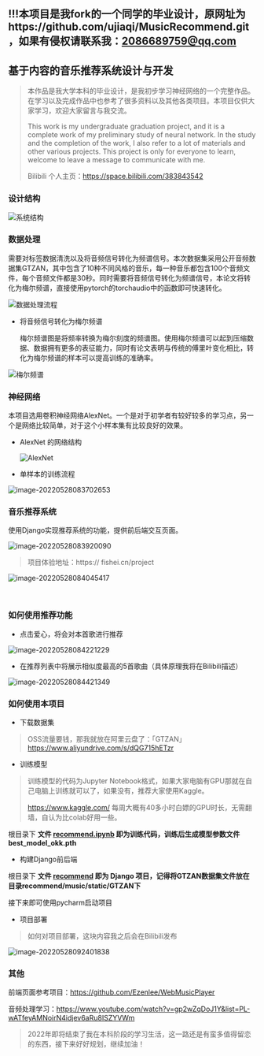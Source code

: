## !!!本项目是我fork的一个同学的毕业设计，原网址为https://github.com/ujiaqi/MusicRecommend.git，如果有侵权请联系我：2086689759@qq.com
## 基于内容的音乐推荐系统设计与开发

> 本作品是我大学本科的毕业设计，是我初步学习神经网络的一个完整作品。在学习以及完成作品中也参考了很多资料以及其他各类项目。本项目仅供大家学习，欢迎大家留言与我交流。
>
> This work is my undergraduate graduation project, and it is a complete work of my preliminary study of neural network. In the study and the completion of the work, I also refer to a lot of materials and other various projects. This project is only for everyone to learn, welcome to leave a message to communicate with me.
>
> Bilibili 个人主页：https://space.bilibili.com/383843542



### 设计结构

![系统结构](picture/系统结构.png)

### 数据处理

需要对标签数据清洗以及将音频信号转化为频谱信号。本次数据集采用公开音频数据集GTZAN，其中包含了10种不同风格的音乐，每一种音乐都包含100个音频文件，每个音频文件都是30秒。同时需要将音频信号转化为频谱信号，本论文将转化为梅尔频谱，直接使用pytorch的torchaudio中的函数即可快速转化。

![数据处理流程](picture/数据处理流程.png)

- 将音频信号转化为梅尔频谱

  梅尔频谱图是将频率转换为梅尔刻度的频谱图。使用梅尔频谱可以起到压缩数据、数据拥有更多的表征能力，同时有论文表明与传统的傅里叶变化相比，转化为梅尔频谱的样本可以提高训练的准确率。

![梅尔频谱](picture/梅尔频谱.png)

### 神经网络

本项目选用卷积神经网络AlexNet。一个是对于初学者有较好较多的学习点，另一个是网络比较简单，对于这个小样本集有比较良好的效果。

- AlexNet 的网络结构

  ![AlexNet](picture/AlexNet.png)

- 单样本的训练流程

![image-20220528083702653](picture/单样本的训练流程.png)

### 音乐推荐系统

使用Django实现推荐系统的功能，提供前后端交互页面。

![image-20220528083920090](picture/推荐系统设计.png)

> 项目体验地址：https:// fishei.cn/project

![image-20220528084045417](picture/前端展示页面.png)

​	

### 如何使用推荐功能

- 点击爱心，将会对本首歌进行推荐

![image-20220528084221229](picture/推荐1.png)

- 在推荐列表中将展示相似度最高的5首歌曲（具体原理我将在Bilibili描述）

![image-20220528084421349](picture/推荐2.png)



### 如何使用本项目

- 下载数据集

> OSS流量要钱，那我就放在阿里云盘了：「GTZAN」https://www.aliyundrive.com/s/dQG715hETzr



- 训练模型

> 训练模型的代码为Jupyter Notebook格式，如果大家电脑有GPU那就在自己电脑上训练就可以了，如果没有，推荐大家使用Kaggle。
>
> https://www.kaggle.com/  每周大概有40多小时白嫖的GPU时长，无需翻墙，自认为比colab好用一些。

根目录下 **文件 [recommend.ipynb](./recommend.ipynb) 即为训练代码，训练后生成模型参数文件 best_model_okk.pth**



- 构建Django前后端

根目录下 **文件  [recommend](./recommend) 即为 Django 项目，记得将GTZAN数据集文件放在目录recommend/music/static/GTZAN下**

接下来即可使用pycharm启动项目



- 项目部署

> 如何对项目部署，这块内容我之后会在Bilibili发布

![image-20220528092401838](picture/项目部署.png)

### 其他

前端页面参考项目：https://github.com/Ezenlee/WebMusicPlayer

音频处理学习：https://www.youtube.com/watch?v=gp2wZqDoJ1Y&list=PL-wATfeyAMNoirN4idjev6aRu8ISZYVWm



> 2022年即将结束了我在本科阶段的学习生活，这一路还是有蛮多值得留恋的东西，接下来好好规划，继续加油！

